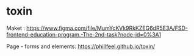 # toxin

Maket : https://www.figma.com/file/MumYcKVk9RkKZEG6dR5E3A/FSD-frontend-education-program.-The-2nd-task?node-id=0%3A1

Page - forms and elements: https://phillfeel.github.io/toxin/
